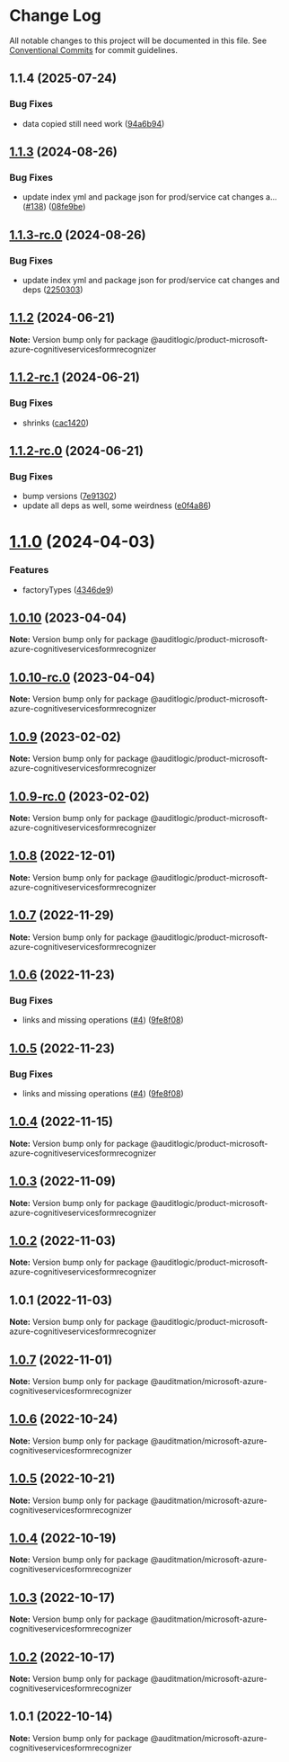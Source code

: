 # Change Log

All notable changes to this project will be documented in this file.
See [Conventional Commits](https://conventionalcommits.org) for commit guidelines.

## 1.1.4 (2025-07-24)


### Bug Fixes

* data copied still need work ([94a6b94](https://github.com/zerobias-org/product/commit/94a6b942fb0516367548599d739529536132755a))





## [1.1.3](https://github.com/auditlogic/product/compare/@auditlogic/product-microsoft-azure-cognitiveservicesformrecognizer@1.1.2...@auditlogic/product-microsoft-azure-cognitiveservicesformrecognizer@1.1.3) (2024-08-26)


### Bug Fixes

* update index yml and package json for prod/service cat changes a… ([#138](https://github.com/auditlogic/product/issues/138)) ([08fe9be](https://github.com/auditlogic/product/commit/08fe9beb1c8457462a19bc69caa02e6212d97e1a))





## [1.1.3-rc.0](https://github.com/auditlogic/product/compare/@auditlogic/product-microsoft-azure-cognitiveservicesformrecognizer@1.1.2...@auditlogic/product-microsoft-azure-cognitiveservicesformrecognizer@1.1.3-rc.0) (2024-08-26)


### Bug Fixes

* update index yml and package json for prod/service cat changes and deps ([2250303](https://github.com/auditlogic/product/commit/225030363a363608240135b7ebed386b28f01e4b))





## [1.1.2](https://github.com/auditlogic/product/compare/@auditlogic/product-microsoft-azure-cognitiveservicesformrecognizer@1.1.2-rc.1...@auditlogic/product-microsoft-azure-cognitiveservicesformrecognizer@1.1.2) (2024-06-21)

**Note:** Version bump only for package @auditlogic/product-microsoft-azure-cognitiveservicesformrecognizer





## [1.1.2-rc.1](https://github.com/auditlogic/product/compare/@auditlogic/product-microsoft-azure-cognitiveservicesformrecognizer@1.1.2-rc.0...@auditlogic/product-microsoft-azure-cognitiveservicesformrecognizer@1.1.2-rc.1) (2024-06-21)


### Bug Fixes

* shrinks ([cac1420](https://github.com/auditlogic/product/commit/cac14200fefcd8183ab69fe89a47bd3f70f563e9))





## [1.1.2-rc.0](https://github.com/auditlogic/product/compare/@auditlogic/product-microsoft-azure-cognitiveservicesformrecognizer@1.1.0...@auditlogic/product-microsoft-azure-cognitiveservicesformrecognizer@1.1.2-rc.0) (2024-06-21)


### Bug Fixes

* bump versions ([7e91302](https://github.com/auditlogic/product/commit/7e913023b8b312150ed7762c32fbbe616be71de5))
* update all deps as well, some weirdness ([e0f4a86](https://github.com/auditlogic/product/commit/e0f4a864714e2d3de6bbf3da014d5312fe53be2f))





# [1.1.0](https://github.com/auditlogic/product/compare/@auditlogic/product-microsoft-azure-cognitiveservicesformrecognizer@1.0.10...@auditlogic/product-microsoft-azure-cognitiveservicesformrecognizer@1.1.0) (2024-04-03)


### Features

* factoryTypes ([4346de9](https://github.com/auditlogic/product/commit/4346de92693aee892fccf725338ffc7b80ab182b))





## [1.0.10](https://github.com/auditlogic/product/compare/@auditlogic/product-microsoft-azure-cognitiveservicesformrecognizer@1.0.9...@auditlogic/product-microsoft-azure-cognitiveservicesformrecognizer@1.0.10) (2023-04-04)

**Note:** Version bump only for package @auditlogic/product-microsoft-azure-cognitiveservicesformrecognizer





## [1.0.10-rc.0](https://github.com/auditlogic/product/compare/@auditlogic/product-microsoft-azure-cognitiveservicesformrecognizer@1.0.9...@auditlogic/product-microsoft-azure-cognitiveservicesformrecognizer@1.0.10-rc.0) (2023-04-04)

**Note:** Version bump only for package @auditlogic/product-microsoft-azure-cognitiveservicesformrecognizer





## [1.0.9](https://github.com/auditlogic/product/compare/@auditlogic/product-microsoft-azure-cognitiveservicesformrecognizer@1.0.8...@auditlogic/product-microsoft-azure-cognitiveservicesformrecognizer@1.0.9) (2023-02-02)

**Note:** Version bump only for package @auditlogic/product-microsoft-azure-cognitiveservicesformrecognizer





## [1.0.9-rc.0](https://github.com/auditlogic/product/compare/@auditlogic/product-microsoft-azure-cognitiveservicesformrecognizer@1.0.8...@auditlogic/product-microsoft-azure-cognitiveservicesformrecognizer@1.0.9-rc.0) (2023-02-02)

**Note:** Version bump only for package @auditlogic/product-microsoft-azure-cognitiveservicesformrecognizer





## [1.0.8](https://github.com/auditlogic/product/compare/@auditlogic/product-microsoft-azure-cognitiveservicesformrecognizer@1.0.7...@auditlogic/product-microsoft-azure-cognitiveservicesformrecognizer@1.0.8) (2022-12-01)

**Note:** Version bump only for package @auditlogic/product-microsoft-azure-cognitiveservicesformrecognizer





## [1.0.7](https://github.com/auditlogic/product/compare/@auditlogic/product-microsoft-azure-cognitiveservicesformrecognizer@1.0.6...@auditlogic/product-microsoft-azure-cognitiveservicesformrecognizer@1.0.7) (2022-11-29)

**Note:** Version bump only for package @auditlogic/product-microsoft-azure-cognitiveservicesformrecognizer





## [1.0.6](https://github.com/auditlogic/product/compare/@auditlogic/product-microsoft-azure-cognitiveservicesformrecognizer@1.0.4...@auditlogic/product-microsoft-azure-cognitiveservicesformrecognizer@1.0.6) (2022-11-23)


### Bug Fixes

* links and missing operations ([#4](https://github.com/auditlogic/product/issues/4)) ([9fe8f08](https://github.com/auditlogic/product/commit/9fe8f08fe7c57fdb79f991ac35bd6ac2e7dcad38))





## [1.0.5](https://github.com/auditlogic/product/compare/@auditlogic/product-microsoft-azure-cognitiveservicesformrecognizer@1.0.4...@auditlogic/product-microsoft-azure-cognitiveservicesformrecognizer@1.0.5) (2022-11-23)


### Bug Fixes

* links and missing operations ([#4](https://github.com/auditlogic/product/issues/4)) ([9fe8f08](https://github.com/auditlogic/product/commit/9fe8f08fe7c57fdb79f991ac35bd6ac2e7dcad38))





## [1.0.4](https://github.com/auditlogic/product/compare/@auditlogic/product-microsoft-azure-cognitiveservicesformrecognizer@1.0.3...@auditlogic/product-microsoft-azure-cognitiveservicesformrecognizer@1.0.4) (2022-11-15)

**Note:** Version bump only for package @auditlogic/product-microsoft-azure-cognitiveservicesformrecognizer





## [1.0.3](https://github.com/auditlogic/product/compare/@auditlogic/product-microsoft-azure-cognitiveservicesformrecognizer@1.0.2...@auditlogic/product-microsoft-azure-cognitiveservicesformrecognizer@1.0.3) (2022-11-09)

**Note:** Version bump only for package @auditlogic/product-microsoft-azure-cognitiveservicesformrecognizer





## [1.0.2](https://github.com/auditlogic/product/compare/@auditlogic/product-microsoft-azure-cognitiveservicesformrecognizer@1.0.1...@auditlogic/product-microsoft-azure-cognitiveservicesformrecognizer@1.0.2) (2022-11-03)

**Note:** Version bump only for package @auditlogic/product-microsoft-azure-cognitiveservicesformrecognizer





## 1.0.1 (2022-11-03)

**Note:** Version bump only for package @auditlogic/product-microsoft-azure-cognitiveservicesformrecognizer





## [1.0.7](https://github.com/auditmation/store-content/compare/@auditmation/microsoft-azure-cognitiveservicesformrecognizer@1.0.6...@auditmation/microsoft-azure-cognitiveservicesformrecognizer@1.0.7) (2022-11-01)

**Note:** Version bump only for package @auditmation/microsoft-azure-cognitiveservicesformrecognizer





## [1.0.6](https://github.com/auditmation/store-content/compare/@auditmation/microsoft-azure-cognitiveservicesformrecognizer@1.0.5...@auditmation/microsoft-azure-cognitiveservicesformrecognizer@1.0.6) (2022-10-24)

**Note:** Version bump only for package @auditmation/microsoft-azure-cognitiveservicesformrecognizer





## [1.0.5](https://github.com/auditmation/store-content/compare/@auditmation/microsoft-azure-cognitiveservicesformrecognizer@1.0.4...@auditmation/microsoft-azure-cognitiveservicesformrecognizer@1.0.5) (2022-10-21)

**Note:** Version bump only for package @auditmation/microsoft-azure-cognitiveservicesformrecognizer





## [1.0.4](https://github.com/auditmation/store-content/compare/@auditmation/microsoft-azure-cognitiveservicesformrecognizer@1.0.3...@auditmation/microsoft-azure-cognitiveservicesformrecognizer@1.0.4) (2022-10-19)

**Note:** Version bump only for package @auditmation/microsoft-azure-cognitiveservicesformrecognizer





## [1.0.3](https://github.com/auditmation/store-content/compare/@auditmation/microsoft-azure-cognitiveservicesformrecognizer@1.0.2...@auditmation/microsoft-azure-cognitiveservicesformrecognizer@1.0.3) (2022-10-17)

**Note:** Version bump only for package @auditmation/microsoft-azure-cognitiveservicesformrecognizer





## [1.0.2](https://github.com/auditmation/store-content/compare/@auditmation/microsoft-azure-cognitiveservicesformrecognizer@1.0.1...@auditmation/microsoft-azure-cognitiveservicesformrecognizer@1.0.2) (2022-10-17)

**Note:** Version bump only for package @auditmation/microsoft-azure-cognitiveservicesformrecognizer





## 1.0.1 (2022-10-14)

**Note:** Version bump only for package @auditmation/microsoft-azure-cognitiveservicesformrecognizer

